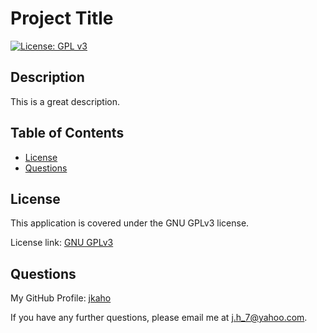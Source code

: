 # Project Title
[![License: GPL v3](https://img.shields.io/badge/License-GPLv3-blue.svg)](https://www.gnu.org/licenses/gpl-3.0)
## Description
This is a great description.
## Table of Contents
- [License](#License)
- [Questions](#Questions)




## License
This application is covered under the GNU GPLv3 license.

License link: [GNU GPLv3](https://www.gnu.org/licenses/gpl-3.0)
## Questions
My GitHub Profile: [jkaho](https://github.com/jkaho)

If you have any further questions, please email me at [j.h_7@yahoo.com](mailto:j.h_7@yahoo.com).